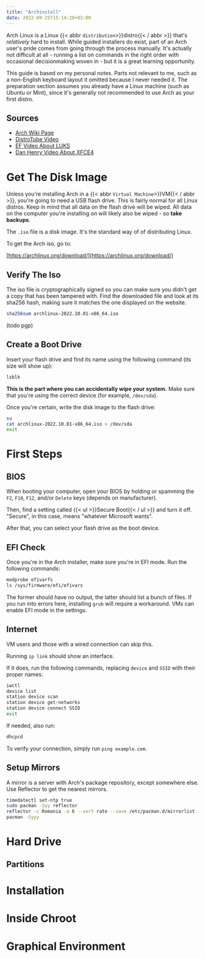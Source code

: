 ```yaml
---
title: "Archinstall"
date: 2022-09-25T15:14:28+03:00
---
```


Arch Linux is a Linux {{< abbr `distribution`>}}distro{{< / abbr >}} that's *relatively* hard to install.
While guided installers do exist, part of an Arch user's pride comes from going through the process manually.
It's actually not difficult at all - running a list on commands in the right order with occasional decisionmaking woven in - but it is a great learning opportunity.

This guide is based on my personal notes.
Parts not relevant to me, such as a non-English keyboard layout it omitted because I never needed it.
The preparation section assumes you already have a Linux machine (such as Ubuntu or Mint), since it's generally not recommended to use Arch as your first distro.

## Sources

- [Arch Wiki Page](https://wiki.archlinux.org/title/Installation_guide)
- [DistroTube Video](https://www.youtube.com/watch?v=PQgyW10xD8s)
- [EF Video About LUKS](https://www.youtube.com/watch?v=XNJ4oKla8B0)
- [Dan Henry Video About XFCE4](https://www.youtube.com/watch?v=FfGzL9zhPoU)

# Get The Disk Image

Unless you're installing Arch in a {{< abbr `Virtual Machine`>}}VM{{< / abbr >}}, you're going to need a USB flash drive.
This is fairly normal for all Linux distros.
Keep in mind that all data on the flash drive will be wiped.
All data on the computer you're installing on will likely also be wiped - so **take backups**.

The `.iso` file is a disk image. It's the standard way of of distributing Linux.

To get the Arch iso, go to:

[https://archlinux.org/download/](https://archlinux.org/download/)

## Verify The Iso

The iso file is cryptographically signed so you can make sure you didn't get a copy that has been tampered with.
Find the downloaded file and look at its sha256 hash, making sure it matches the one displayed on the website.

```bash
sha256sum archlinux-2022.10.01-x86_64.iso
```

(todo pgp)

## Create a Boot Drive

Insert your flash drive and find its name using the following command (its size will show up):

```bash
lsblk
```

**This is the part where you can accidentally wipe your system.**
Make sure that you're using the correct device (for example, `/dev/sda`).

Once you're certain, write the disk image to the flash drive:

```bash
su
cat archlinux-2022.10.01-x86_64.iso > /dev/sda
exit
```

# First Steps

## BIOS

When booting your computer, open your BIOS by holding or spamming the `F2`, `F10`, `F12`, and/or `Delete` keys (depends on manufacturer).

Then, find a setting called {{< ul >}}Secure Boot{{< / ul >}} and turn it off.
"Secure", in this case, means "whatever Microsoft wants".

After that, you can select your flash drive as the boot device.

## EFI Check

Once you're in the Arch installer, make sure you're in EFI mode. Run the following commands:

```bash
modprobe efivarfs
ls /sys/firmware/efi/efivars
```

The former should have no output, the latter should list a bunch of files. If you run into errors here, installing `grub` will require a workaround. VMs can enable EFI mode in the settings.

## Internet

VM users and those with a wired connection can skip this.

Running `ip link` should show an interface.

If it does, run the following commands, replacing `device` and `SSID` with their proper names:

```bash
iwctl
device list
station device scan
station device get-networks
station device connect SSID
exit
```

If needed, also run:

```bash
dhcpcd
```

To verify your connection, simply run `ping example.com`.

## Setup Mirrors

A mirror is a server with Arch's package repository, except somewhere else.
Use Reflector to get the nearest mirrors.

```bash
timedatectl set-ntp true
sudo pacman -Syy reflector
reflector -c Romania -a 6 --sort rate --save /etc/pacman.d/mirrorlist
pacman -Syyy
```


# Hard Drive

## Partitions

# Installation

# Inside Chroot

# Graphical Environment
